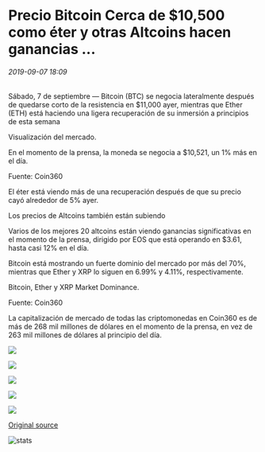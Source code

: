 # Precio Bitcoin Cerca de $10,500 como éter y otras Altcoins hacen ganancias ...

###### 2019-09-07 18:09

Sábado, 7 de septiembre — Bitcoin (BTC) se negocia lateralmente después de quedarse corto de la resistencia en $11,000 ayer, mientras que Ether (ETH) está haciendo una ligera recuperación de su inmersión a principios de esta semana

Visualización del mercado.

En el momento de la prensa, la moneda se negocia a $10,521, un 1% más en el día.

Fuente: Coin360

El éter está viendo más de una recuperación después de que su precio cayó alrededor de 5% ayer.

Los precios de Altcoins también están subiendo

Varios de los mejores 20 altcoins están viendo ganancias significativas en el momento de la prensa, dirigido por EOS que está operando en $3.61, hasta casi 12% en el día.

Bitcoin está mostrando un fuerte dominio del mercado por más del 70%, mientras que Ether y XRP lo siguen en 6.99% y 4.11%, respectivamente.

Bitcoin, Ether y XRP Market Dominance.

Fuente: Coin360

La capitalización de mercado de todas las criptomonedas en Coin360 es de más de 268 mil millones de dólares en el momento de la prensa, en vez de 263 mil millones de dólares al principio del día.

![](https://s3.cointelegraph.com/storage/uploads/view/d33e8fba549c132a21227494c702c2a5.png)

![](https://s3.cointelegraph.com/storage/uploads/view/687e0d365d5ca50b9a60c3e06080f730.png)

![](https://s3.cointelegraph.com/storage/uploads/view/502e1385be674c9cbeb0cf9c501c7221.png)

![](https://s3.cointelegraph.com/storage/uploads/view/24dda3f702597bfb2b0eb80b48cb7bf2.png)

![](https://s3.cointelegraph.com/storage/uploads/view/db4d3ce5ad6e0c139a9417f4489c11b2.png)

[Original source](https://cointelegraph.com/news/bitcoin-price-near-10-500-as-ether-and-other-altcoins-make-gains)

![stats](https://c.statcounter.com/11760860/0/a89fa40b/1/ "stats")